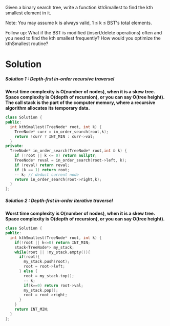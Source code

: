 Given a binary search tree, write a function kthSmallest to find the kth smallest element in it.

Note: 
You may assume k is always valid, 1 ≤ k ≤ BST's total elements.

Follow up:
What if the BST is modified (insert/delete operations) often and you need to find the kth smallest frequently? How would you optimize the kthSmallest routine?

# Solution

##### Solution 1 : Depth-frst in-order recursive traversel

  __Worst time complexity is O(number of nodes), when it is a skew tree. Space complexity is O(depth of recursion), or you can say O(tree height).  The call stack is the part of the computer memory, where a recursive algorithm allocates its temporary data.__
  
```cpp
class Solution {
public:
  int kthSmallest(TreeNode* root, int k) {
    TreeNode* curr = in_order_search(root,k);
    return !curr ? INT_MIN : curr->val;
  }
private:
  TreeNode* in_order_search(TreeNode* root,int & k) {
    if (!root || k <= 0) return nullptr;
    TreeNode* reval = in_order_search(root->left, k);
    if (reval) return reval;
    if (k == 1) return root;
    -- k; // deduct current node
    return in_order_search(root->right,k);
  }
};
```

##### Solution 2 : Depth-frst in-order iterative traversel

__Worst time complexity is O(number of nodes), when it is a skew tree. Space complexity is O(depth of recursion), or you can say O(tree height).__

```cpp
class Solution {
public:
  int kthSmallest(TreeNode* root, int k) {
    if(!root || k<=0) return INT_MIN;
    stack<TreeNode*> my_stack;
    while(root || !my_stack.empty()){
      if(root){
        my_stack.push(root);
        root = root->left;
      } else {
        root = my_stack.top();
        -- k;
        if(k==0) return root->val;
        my_stack.pop();
        root = root->right;
      }
    }
    return INT_MIN;
  }
};
```
